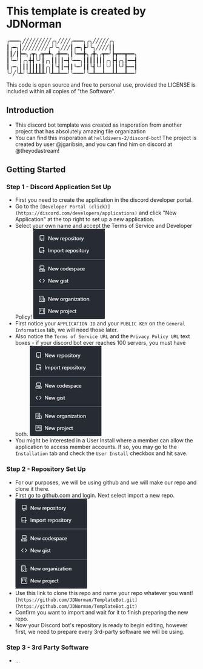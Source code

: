 # This template is created by JDNorman

╭━━━╮╱╱╱╱╱╱╱╱╱╭╮╱╱╱╱╭━━━╮╭╮╱╱╱╱╱╭╮ ┃╭━╮┃╱╱╱╱╱╱╱╱╭╯╰╮╱╱╱┃╭━╮┣╯╰╮╱╱╱╱┃┃ ┃┃╱┃┣━╮╭┳╮╭┳━┻╮╭╋━━╮┃╰━━╋╮╭╋╮╭┳━╯┣┳━━┳━━╮ ┃╰━╯┃╭╮╋┫╰╯┃╭╮┃┃┃┃━┫╰━━╮┃┃┃┃┃┃┃╭╮┣┫╭╮┃━━┫ ┃╭━╮┃┃┃┃┃┃┃┃╭╮┃╰┫┃━┫┃╰━╯┃┃╰┫╰╯┃╰╯┃┃╰╯┣━━┃ ╰╯╱╰┻╯╰┻┻┻┻┻╯╰┻━┻━━╯╰━━━╯╰━┻━━┻━━┻┻━━┻━━╯

This code is open source and free to personal use, provided the LICENSE is included within all copies of "the Software".

## Introduction

- This discord bot template was created as insporation from another project that has absolutely amazing file organization
- You can find this insporation at `helldivers-2/discord-bot`! The project is created by user @jgaribsin, and you can find him on discord at @theyodastream!

## Getting Started

### Step 1 - Discord Application Set Up

- First you need to create the application in the discord developer portal.
- Go to the `[Developer Portal (click)](https://discord.com/developers/applications)` and click "New Application" at the top right to set up a new application.
- Select your own name and accept the Terms of Service and Developer Policy!
![alt text](image.png)
- First notice your `APPLICATION ID` and your `PUBLIC KEY` on the `General Information` tab, we will need those later.
- Also notice the `Terms of Service URL` and the `Privacy Policy URL` text boxes - if your discord bot ever reaches 100 servers, you must have both.
![alt text](image.png)
- You might be interested in a User Install where a member can allow the application to access member accounts. If so, you may go to the `Installation` tab and check the `User Install` checkbox and hit save.

### Step 2 - Repository Set Up

- For our purposes, we will be using github and we will make our repo and clone it there.
- First go to github.com and login. Next select import a new repo.
![alt text](image.png)
- Use this link to clone this repo and name your repo whatever you want! `[https://github.com/JDNorman/TemplateBot.git](https://github.com/JDNorman/TemplateBot.git)`
- Confirm you want to import and wait for it to finish preparing the new repo.
- Now your Discord bot's repository is ready to begin editing, however first, we need to prepare every 3rd-party software we will be using.

### Step 3 - 3rd Party Software

- ...
